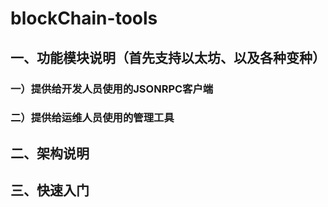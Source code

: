 # blockChain-tools

## 一、功能模块说明（首先支持以太坊、以及各种变种）
### 一）提供给开发人员使用的JSONRPC客户端
### 二）提供给运维人员使用的管理工具


## 二、架构说明

## 三、快速入门
